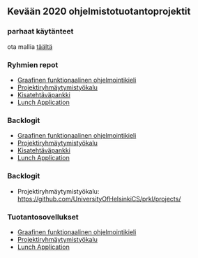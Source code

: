 ## Kevään 2020 ohjelmistotuotantoprojektit

### parhaat käytänteet

ota mallia [täältä](https://github.com/ohtu-ohjaajat/OhTuHistory/blob/master/reference.md)

### Ryhmien repot

- [Graafinen funktionaalinen ohjelmointikieli](https://github.com/funktionaalinen-graafinen-kieli)
- [Projektiryhmäytymistyökalu](https://github.com/UniversityOfHelsinkiCS/prkl)
- [Kisatehtäväpankki](https://github.com/Partioprojekti/kisatehtavapankki)
- [Lunch Application](https://github.com/team-lunch-app/lunch-app)

### Backlogit

- [Graafinen funktionaalinen ohjelmointikieli](https://github.com/funktionaalinen-graafinen-kieli/backlogs/projects)
- [Projektiryhmäytymistyökalu](https://github.com/UniversityOfHelsinkiCS/prkl)
- [Kisatehtäväpankki](https://github.com/Partioprojekti/kisatehtavapankki)
- [Lunch Application](https://docs.google.com/spreadsheets/d/1M-zd3dfMU6X8cAQRekaUWfHNRmXgxpYUZim4LKkOV8Q/edit?usp=sharing)

### Backlogit

- Projektiryhmäytymistyökalu: https://github.com/UniversityOfHelsinkiCS/prkl/projects/

### Tuotantosovellukset

- [Graafinen funktionaalinen ohjelmointikieli](http://funkly.herokuapp.com/)
- [Projektiryhmäytymistyökalu](https://toska.cs.helsinki.fi/prkl/)
- [Lunch Application](https://lunch-application.herokuapp.com/)
